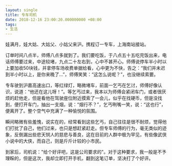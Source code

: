 ```yaml
---
layout: single
title: 专车司机
date: 2018-12-16 23:00:20.000000000 +08:00
tags:
- 生活
---
```


娃满月，娃大姑、大姑父、小姑父来沪。携程订一专车，上海南站接站。

订单时间八点半，师傅八点多就到了。我们要吃饭，于八点五十五吃完饭出来，电话师傅要过来，中途较堵，九点二十左右到，心中不甚开心。师傅说停车半小时以上要加收50块钱，并拿停车场收费单据给看，心中更为不快，告之：“我们并未迟到半小时以上，是你来晚了...”，师傅笑笑：“这怎么说呢？”，也没继续索要。


专车驶到沪嘉高速出口，等红绿灯，略微堵车，前面一乞丐在乞讨，师傅好像认识，说道：“他还在这儿呀！”。等乞丐过来，我本以为师傅会紧闭车门，或者很厌烦的赶他走，但是看他在驾驶座位附近摸索了一会儿，似乎在找硬币，但是没找到，便打开车门，抽出一支烟，说：“烟行不？”，乞丐咧嘴一笑，说：“这也行”，便离开了。整个空气中充满了一种愉悦的氛围。

瞬间略微有些羞愧，说实在的，经常看到这些乞丐，自己往往是很不耐烦，觉得他们打扰了自己，他们过来，也只是想赶紧赶走。但专车师傅的行为，毫无类似的迹象，反倒漏出些悲天悯人的慈悲与善良，这在目前的人群中极为罕见，有些像武侠小说中的大侠，而自己，则是斤斤计较的小市民。

到家后，司机说："给个好评吧，这是公司要求的"。对于这种要求，我一般是不予理睬的，但是这次，我却立即打开手机，翻到这笔订单，坚决打了个好评。